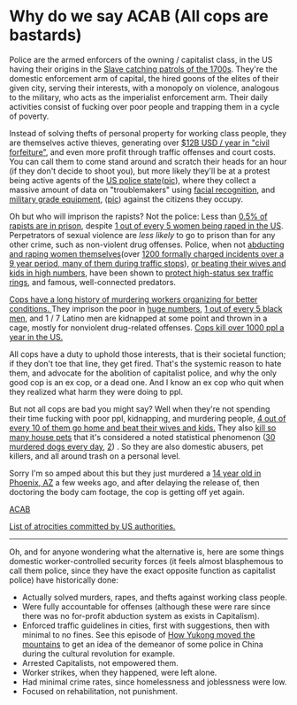 # Why do we say ACAB (All cops are bastards)

Police are the armed enforcers of the owning / capitalist class, in the US having their origins in the [Slave catching patrols of the 1700s](https://medium.com/s/story/slavery-and-the-origins-of-the-american-police-state-ec318f5ff05b). They're the domestic enforcement arm of capital, the hired goons of the elites of their given city, serving their interests, with a monopoly on violence, analogous to the military, who acts as the imperialist enforcement arm. Their daily activities consist of fucking over poor people and trapping them in a cycle of poverty. 

Instead of solving thefts of personal property for working class people, they are themselves active thieves, generating over [$12B USD / year in "civil forfeiture"](https://en.wikipedia.org/wiki/Civil_forfeiture_in_the_United_States), and even more profit through traffic offenses and court costs. You can call them to come stand around and scratch their heads for an hour (if they don't decide to shoot you), but more likely they'll be at a protest being active agents of the [US police state](https://github.com/dessalines/essays/blob/master/us_atrocities.md#pervasive)([pic](https://i.imgur.com/KRbulxR.jpg)), where they collect a massive amount of data on "troublemakers" using [facial recognition](https://www.nbcnews.com/news/us-news/how-facial-recognition-became-routine-policing-tool-america-n1004251), and [military grade equipment](https://en.wikipedia.org/wiki/Militarization_of_police), ([pic](https://i.imgur.com/9wj0OG4.jpg)) against the citizens they occupy.

Oh but who will imprison the rapists? Not the police: Less than [0.5% of rapists are in prison](https://www.rainn.org/statistics/criminal-justice-system), despite [1 out of every 5 women being raped in the US](https://www.nsvrc.org/about-sexual-assault). Perpetrators of sexual violence are *less likely* to go to prison than for any other crime, such as non-violent drug offenses. Police, when not [abducting and raping women themselves](https://twitter.com/rontkim/status/1130889246162804737)(over [1200 formally charged incidents over a 9 year period, many of them during traffic stops](https://www.cnn.com/2018/10/19/us/police-sexual-assaults-maryland-scope/index.html)), [or beating their wives and kids in high numbers](https://www.theatlantic.com/national/archive/2014/09/police-officers-who-hit-their-wives-or-girlfriends/380329/), have been shown to [protect high-status sex traffic rings](https://www.theguardian.com/uk-news/2015/feb/26/jimmy-savile-given-free-rein-to-sexually-abuse-60-people-report-finds), and famous, well-connected predators.

[Cops have a long history of murdering workers organizing for better conditions. ](https://github.com/dessalines/essays/blob/master/us_atrocities.md#workers-and-the-poor) They imprison the poor in [huge numbers](https://github.com/dessalines/essays/blob/master/us_atrocities.md#prisoners), [1 out of every 5 black men](https://en.wikipedia.org/wiki/War_on_Drugs), and 1 / 7 Latino men are kidnapped at some point and thrown in a cage, mostly for nonviolent drug-related offenses. [Cops kill over 1000 ppl a year in the US.](https://www.washingtonpost.com/graphics/2019/national/police-shootings-2019/)

All cops have a duty to uphold those interests, that is their societal function; if they don't toe that line, they get fired. That's the systemic reason to hate them, and advocate for the abolition of capitalist police, and why the only good cop is an ex cop, or a dead one. And I know an ex cop who quit when they realized what harm they were doing to ppl. 

But not all cops are bad you might say? Well when they're not spending their time fucking with poor ppl, kidnapping, and murdering people, [4 out of every 10 of them go home and beat their wives and kids.](https://www.theatlantic.com/national/archive/2014/09/police-officers-who-hit-their-wives-or-girlfriends/380329/) They also [kill so many house pets](https://qz.com/870601/police-killing-dogs-is-an-epidemic-according-to-the-justice-department/amp/) that it's considered a noted statistical phenomenon ([30 murdered dogs every day](https://www.criminallegalnews.org/news/2018/jun/16/doj-police-shooting-family-dogs-has-become-epidemic/), [2](https://puppycidedb.com/)) . So they are also domestic abusers, pet killers, and all around trash on a personal level. 

Sorry I'm so amped about this but they just murdered a [14 year old in Phoenix, AZ](https://www.azcentral.com/story/news/local/tempe/2019/02/15/month-after-officer-killed-teen-antonio-arce-tempe-investigation-continues/2873020002/) a few weeks ago, and after delaying the release of, then doctoring the body cam footage, the cop is getting off yet again.

[ACAB](https://i.imgur.com/LeKwBWt.jpg)

[List of atrocities committed by US authorities.](https://github.com/dessalines/essays/blob/master/us_atrocities.md)

---

Oh, and for anyone wondering what the alternative is, here are some things domestic worker-controlled security forces (it feels almost blasphemous to call them police, since they have the exact opposite function as capitalist police) have historically done:

- Actually solved murders, rapes, and thefts against working class people.
- Were fully accountable for offenses (although these were rare since there was no for-profit abduction system as exists in Capitalism).
- Enforced traffic guidelines in cities, first with suggestions, then with minimal to no fines. See this episode of [How Yukong moved the mountains](https://youtu.be/5m6qbrWTj7Y?t=1456) to get an idea of the demeanor of some police in China during the cultural revolution for example.
- Arrested Capitalists, not empowered them.
- Worker strikes, when they happened, were left alone.
- Had minimal crime rates, since homelessness and joblessness were low.
- Focused on rehabilitation, not punishment.

